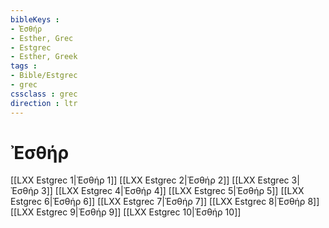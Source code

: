 ```yaml
---
bibleKeys : 
- Ἐσθήρ
- Esther, Grec
- Estgrec
- Esther, Greek
tags : 
- Bible/Estgrec
- grec
cssclass : grec
direction : ltr
---
```


# Ἐσθήρ

[[LXX Estgrec 1|Ἐσθήρ 1]]
[[LXX Estgrec 2|Ἐσθήρ 2]]
[[LXX Estgrec 3|Ἐσθήρ 3]]
[[LXX Estgrec 4|Ἐσθήρ 4]]
[[LXX Estgrec 5|Ἐσθήρ 5]]
[[LXX Estgrec 6|Ἐσθήρ 6]]
[[LXX Estgrec 7|Ἐσθήρ 7]]
[[LXX Estgrec 8|Ἐσθήρ 8]]
[[LXX Estgrec 9|Ἐσθήρ 9]]
[[LXX Estgrec 10|Ἐσθήρ 10]]
